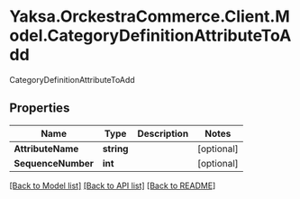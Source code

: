 # Yaksa.OrckestraCommerce.Client.Model.CategoryDefinitionAttributeToAdd
CategoryDefinitionAttributeToAdd

## Properties

Name | Type | Description | Notes
------------ | ------------- | ------------- | -------------
**AttributeName** | **string** |  | [optional] 
**SequenceNumber** | **int** |  | [optional] 

[[Back to Model list]](../README.md#documentation-for-models) [[Back to API list]](../README.md#documentation-for-api-endpoints) [[Back to README]](../README.md)

